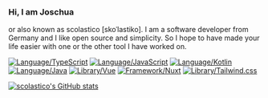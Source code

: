 ### Hi, I am Joschua
or also known as scolastico [skoˈlastiko]. I am a software developer from Germany and I like open source and simplicity. So I hope to have made your life easier with one or the other tool I have worked on.

[![Language/TypeScript](https://img.shields.io/badge/language-TypeScript-informational)](https://www.typescriptlang.org)
[![Language/JavaScript](https://img.shields.io/badge/language-JavaScript-informational)](https://developer.mozilla.org/en-US/docs/Web/JavaScript)
[![Language/Kotlin](https://img.shields.io/badge/language-Kotlin-informational)](https://kotlinlang.org)
[![Language/Java](https://img.shields.io/badge/language-Java-informational)](https://www.java.com)
[![Library/Vue](https://img.shields.io/badge/library-Vue-informational)](https://vuejs.org)
[![Framework/Nuxt](https://img.shields.io/badge/framework-Nuxt-informational)](https://nuxtjs.org)
[![Library/Tailwind.css](https://img.shields.io/badge/library-Tailwind.css-informational)](https://tailwindcss.com)

[![scolastico's GitHub stats](https://github-readme-stats.vercel.app/api?username=scolastico)](#)
